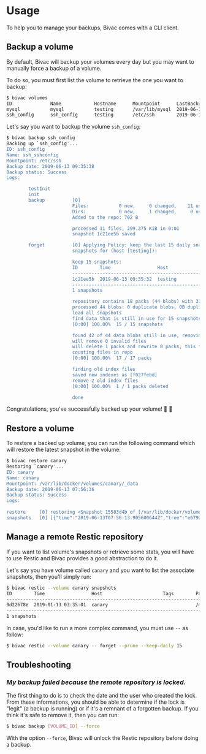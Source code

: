 # Usage

To help you to manage your backups, Bivac comes with a CLI client.

## Backup a volume

By default, Bivac will backup your volumes every day but you may want to manually force a backup of a volume.

To do so, you must first list the volume to retrieve the one you want to backup:

```bash
$ bivac volumes
ID              Name            Hostname      Mountpoint      LastBackupDate          LastBackupStatus        Backing up
mysql           mysql           testing       /var/lib/mysql  2019-06-13 01:33:44     Success                 false
ssh_config      ssh_config      testing       /etc/ssh        2019-06-13 01:43:12     Success                 false
```

Let's say you want to backup the volume `ssh_config`:

```bash
$ bivac backup ssh_config
Backing up `ssh_config'...
ID: ssh_config
Name: ssh_sshconfig
Mountpoint: /etc/ssh
Backup date: 2019-06-13 09:35:38
Backup status: Success
Logs:

        testInit
        init
        backup          [0]
                        Files:           0 new,     0 changed,    11 unmodified
                        Dirs:            0 new,     1 changed,     0 unmodified
                        Added to the repo: 702 B

                        processed 11 files, 299.375 KiB in 0:01
                        snapshot 1c21ee5b saved

        forget          [0] Applying Policy: keep the last 15 daily snapshots
                        snapshots for (host [testing]):

                        keep 15 snapshots:
                        ID        Time                 Host                                       Tags        Reasons         Paths
                        --------------------------------------------------------------------------------------------------------------
                        1c21ee5b  2019-06-13 09:35:32  testing                                                daily snapshot  /etc/ssh
                        --------------------------------------------------------------------------------------------------------------
                        1 snapshots

                        repository contains 18 packs (44 blobs) with 317.585 KiB
                        processed 44 blobs: 0 duplicate blobs, 0B duplicate
                        load all snapshots
                        find data that is still in use for 15 snapshots
                        [0:00] 100.00%  15 / 15 snapshots

                        found 42 of 44 data blobs still in use, removing 2 blobs
                        will remove 0 invalid files
                        will delete 1 packs and rewrite 0 packs, this frees 763B
                        counting files in repo
                        [0:00] 100.00%  17 / 17 packs

                        finding old index files
                        saved new indexes as [f027febd]
                        remove 2 old index files
                        [0:00] 100.00%  1 / 1 packs deleted

                        done

```

Congratulations, you've successfully backed up your volume! 🍾 🎉

## Restore a volume

To restore a backed up volume, you can run the following command which will restore the latest snapshot in the volume:

```bash
$ bivac restore canary
Restoring `canary'...
ID: canary
Name: canary
Mountpoint: /var/lib/docker/volumes/canary/_data
Backup date: 2019-06-13 07:56:36
Backup status: Success
Logs:
         	
restore  	[0] restoring <Snapshot 15583d4b of [/var/lib/docker/volumes/canary/_data] at 2019-06-13 07:56:13.905600644 +0000 UTC by root@testing> to /var/lib/docker/volumes/canary/_data/h3bf5TfCxKtisKYF
snapshots	[0] [{"time":"2019-06-13T07:56:13.905600644Z","tree":"e6790a6cf2fd100d01b3bcac795c8787411b0879c85d60514f109403d26890bf","paths":["/var/lib/docker/volumes/canary/_data"],"hostname":"testing","username":"root","id":"15583d4b11605ec552be08fd1fd76d7549aefa0104ab4111f629737d5c7f7a17","short_id":"15583d4b"}]
```

## Manage a remote Restic repository

If you want to list volume's snapshots or retrieve some stats, you will have to use Restic and Bivac provides a good abstraction to do it.

Let's say you have volume called `canary` and you want to list the associate snapshots, then you'll simply run:

```bash
$ bivac restic --volume canary snapshots
ID        Time                 Host                      Tags        Paths
-------------------------------------------------------------------------------------------
9d22678e  2019-01-13 03:35:01  canary                                /mnt/geoserver_geodata
-------------------------------------------------------------------------------------------
1 snapshots

```

In case, you'd like to run a more complex command, you must use `--` as follow:

```bash
$ bivac restic --volume canary -- forget --prune --keep-daily 15
```

## Troubleshooting

### _My backup failed because the remote repository is locked._

The first thing to do is to check the date and the user who created the lock. From these informations, you should be able to determine if the lock is "legit" (a backup is running) or if it's a remnant of a forgotten backup. If you think it's safe to remove it, then you can run:

```bash
$ bivac backup [VOLUME_ID] --force
```

With the option `--force`, Bivac will unlock the Restic repository before doing a backup.
